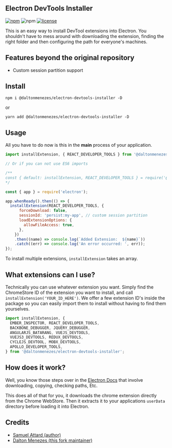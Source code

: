 Electron DevTools Installer
---------------------------
[![npm](https://img.shields.io/npm/v/dalonmenezes/electron-devtools-installer?style=for-the-badge&labelColor=1C1E26&color=61ffca)](https://www.npmjs.com/package/@daltonmenezes/electron-devtools-installer)
![npm](https://img.shields.io/npm/dt/@dalonmenezes/electron-devtools-installer?style=for-the-badge)
[![license](https://img.shields.io/github/license/daltonmenezes/electron-devtools-installer.svg?maxAge=2592000&style=for-the-badge&labelColor=1C1E26&color=61ffca)](https://github.com/daltonmenezes/electron-devtools-installer/blob/main/LICENSE)

This is an easy way to install DevTool extensions into Electron.  You shouldn't
have to mess around with downloading the extension, finding the right folder and
then configuring the path for everyone's machines.

## Features beyond the original repository
- Custom session partition support

## Install

```
npm i @daltonmenezes/electron-devtools-installer -D
```
or
```
yarn add @daltonmenezes/electron-devtools-installer -D
```

## Usage
All you have to do now is this in the **main** process of your application.

```js
import installExtension, { REACT_DEVELOPER_TOOLS } from '@daltonmenezes/electron-devtools-installer';

// Or if you can not use ES6 imports

/**
const { default: installExtension, REACT_DEVELOPER_TOOLS } = require('@daltonmenezes/electron-devtools-installer');
*/

const { app } = require('electron');

app.whenReady().then(() => {
  installExtension(REACT_DEVELOPER_TOOLS, {
      forceDownload: false,
      sessionId: 'persist:my-app', // custom session partition
      loadExtensionOptions: {
        allowFileAccess: true,
      },
    })
    .then((name) => console.log(`Added Extension:  ${name}`))
    .catch((err) => console.log('An error occurred: ', err));
});
```
To install multiple extensions, `installExtension` takes an array.

## What extensions can I use?

Technically you can use whatever extension you want.  Simply find the ChromeStore ID
of the extension you want to install, and call `installExtension('YOUR_ID_HERE')`.  We
offer a few extension ID's inside the package so you can easily import them to install without
having to find them yourselves.

```js
import installExtension, {
  EMBER_INSPECTOR, REACT_DEVELOPER_TOOLS,
  BACKBONE_DEBUGGER, JQUERY_DEBUGGER,
  ANGULARJS_BATARANG, VUEJS_DEVTOOLS,
  VUEJS3_DEVTOOLS, REDUX_DEVTOOLS,
  CYCLEJS_DEVTOOL, MOBX_DEVTOOLS,
  APOLLO_DEVELOPER_TOOLS,
} from '@daltonmenezes/electron-devtools-installer';
```

## How does it work?

Well, you know those steps over in the [Electron Docs](https://github.com/electron/electron/blob/master/docs/tutorial/devtools-extension.md)
that involve downloading, copying, checking paths, Etc.

This does all of that for you, it downloads the chrome extension directly from
the Chrome WebStore.  Then it extracts it to your applications `userData` directory
before loading it into Electron.

## Credits
- [Samuel Attard (author)](https://github.com/MarshallOfSound)
- [Dalton Menezes (this fork maintainer)](https://github.com/daltonmenezes)